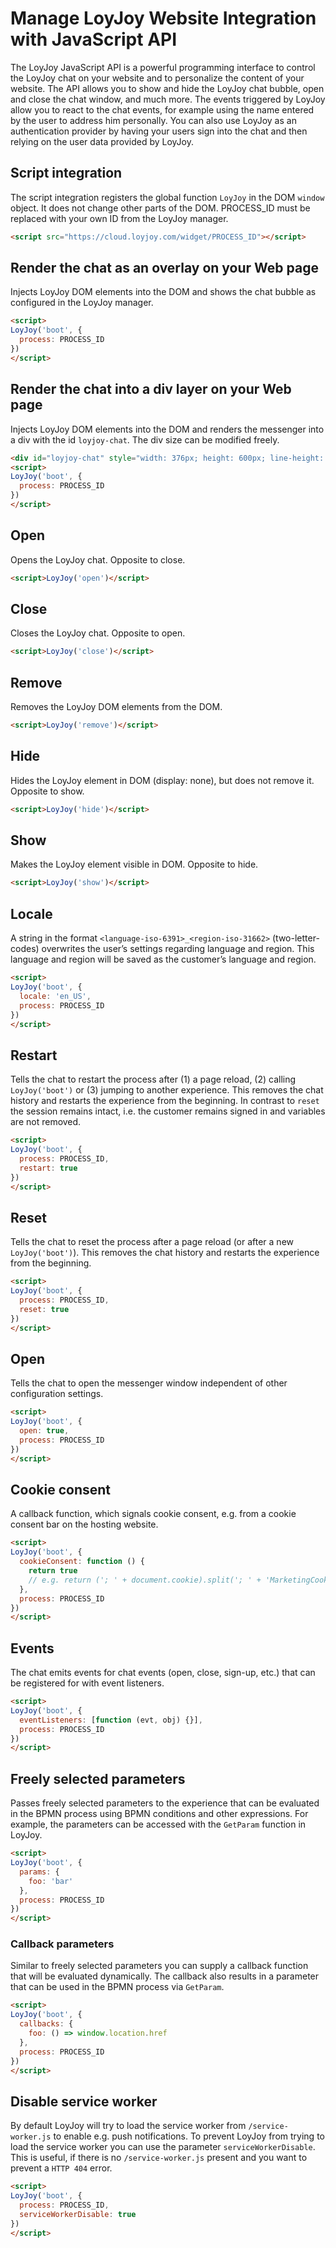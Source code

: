 # Manage LoyJoy Website Integration with JavaScript API

The LoyJoy JavaScript API is a powerful programming interface to control the LoyJoy chat on your website and to personalize the content of your website. The API allows you to show and hide the LoyJoy chat bubble, open and close the chat window, and much more. The events triggered by LoyJoy allow you to react to the chat events, for example using the name entered by the user to address him personally. You can also use LoyJoy as an authentication provider by having your users sign into the chat and then relying on the user data provided by LoyJoy.


## Script integration

The script integration registers the global function `LoyJoy` in the DOM `window` object. It does not change other parts of the DOM. PROCESS_ID must be replaced with your own ID from the LoyJoy manager.

```html
<script src="https://cloud.loyjoy.com/widget/PROCESS_ID"></script>
```

## Render the chat as an overlay on your Web page

Injects LoyJoy DOM elements into the DOM and shows the chat bubble as configured in the LoyJoy manager.

```html
<script>
LoyJoy('boot', {
  process: PROCESS_ID
})
</script>
```

## Render the chat into a div layer on your Web page

Injects LoyJoy DOM elements into the DOM and renders the messenger into a div with the id `loyjoy-chat`. The div size can be modified freely.

```html
<div id="loyjoy-chat" style="width: 376px; height: 600px; line-height: 0; padding: 0"></div>
<script>
LoyJoy('boot', {
  process: PROCESS_ID
})
</script>
```

## Open

Opens the LoyJoy chat. Opposite to close.

```html
<script>LoyJoy('open')</script>
```

## Close

Closes the LoyJoy chat. Opposite to open.

```html
<script>LoyJoy('close')</script>
```

## Remove

Removes the LoyJoy DOM elements from the DOM.

```html
<script>LoyJoy('remove')</script>
```

## Hide

Hides the LoyJoy element in DOM (display: none), but does not remove it. Opposite to show.

```html
<script>LoyJoy('hide')</script>
```

## Show

Makes the LoyJoy element visible in DOM. Opposite to hide.

```html
<script>LoyJoy('show')</script>
```

## Locale

A string in the format `<language-iso-6391>_<region-iso-31662>` (two-letter-codes) overwrites the user’s settings regarding language and region. This language and region will be saved as the customer’s language and region.

```html
<script>
LoyJoy('boot', {
  locale: 'en_US',
  process: PROCESS_ID
})
</script>
```

## Restart

Tells the chat to restart the process after (1) a page reload, (2) calling `LoyJoy('boot')` or (3) jumping to another experience. This removes the chat history and restarts the experience from the beginning. In contrast to `reset` the session remains intact, i.e. the customer remains signed in and variables are not removed.

```html
<script>
LoyJoy('boot', {
  process: PROCESS_ID,
  restart: true
})
</script>
```

## Reset

Tells the chat to reset the process after a page reload (or after a new `LoyJoy('boot')`). This removes the chat history and restarts the experience from the beginning.

```html
<script>
LoyJoy('boot', {
  process: PROCESS_ID,
  reset: true
})
</script>
```

## Open

Tells the chat to open the messenger window independent of other configuration settings.

```html
<script>
LoyJoy('boot', {
  open: true,
  process: PROCESS_ID
})
</script>
```

## Cookie consent

A callback function, which signals cookie consent, e.g. from a cookie consent bar on the hosting website.

```html
<script>
LoyJoy('boot', {
  cookieConsent: function () {
    return true
    // e.g. return ('; ' + document.cookie).split('; ' + 'MarketingCookiesEnabled' + '=').pop().split(';').shift() == '1'
  },
  process: PROCESS_ID
})
</script>
```

## Events

The chat emits events for chat events (open, close, sign-up, etc.) that can be registered for with event listeners. 

```html
<script>
LoyJoy('boot', {
  eventListeners: [function (evt, obj) {}],
  process: PROCESS_ID
})
</script>
```

## Freely selected parameters

Passes freely selected parameters to the experience that can be evaluated in the BPMN process using BPMN conditions and other expressions. For example, the parameters can be accessed with the `GetParam` function in LoyJoy.

```html
<script>
LoyJoy('boot', {
  params: {
    foo: 'bar'
  },
  process: PROCESS_ID
})
</script>
```

### Callback parameters

Similar to freely selected parameters you can supply a callback function that will be evaluated dynamically. The callback also results in a parameter that can be used in the BPMN process via `GetParam`.

```html
<script>
LoyJoy('boot', {
  callbacks: {
    foo: () => window.location.href
  },
  process: PROCESS_ID
})
</script>
```

## Disable service worker

By default LoyJoy will try to load the service worker from `/service-worker.js` to enable e.g. push notifications. To prevent LoyJoy from trying to load the service worker you can use the parameter `serviceWorkerDisable`. This is useful, if there is no `/service-worker.js` present and you want to prevent a `HTTP 404` error.

```html
<script>
LoyJoy('boot', {
  process: PROCESS_ID,
  serviceWorkerDisable: true
})
</script>
```
